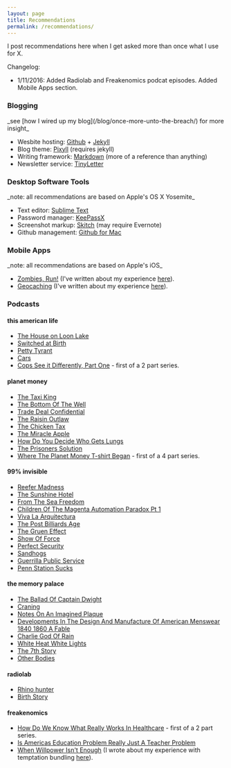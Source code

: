 ```yaml
---
layout: page
title: Recommendations
permalink: /recommendations/
---
```


I post recommendations here when I get asked more than once what I use for X. 

Changelog:

* 1/11/2016: Added Radiolab and Freakenomics podcat episodes. Added Mobile Apps section. 

<h3>Blogging</h3>
_see [how I wired up my blog](/blog/once-more-unto-the-breach/) for more insight_

* Wesbite hosting: [Github](http://github.com) + [Jekyll](http://jekyllrb.com/)
* Blog theme: [Pixyll](http://Pixyll.com) (requires jekyll)
* Writing framework: [Markdown](http://daringfireball.net/projects/markdown/syntax) (more of a reference than anything)
* Newsletter service: [TinyLetter](http://tinyletter.com/)


<h3>Desktop Software Tools</h3>
_note: all recommendations are based on Apple's OS X Yosemite_

* Text editor: [Sublime Text](http://www.sublimetext.com/3)
* Password manager: [KeePassX](https://www.keepassx.org/)
* Screenshot markup: [Skitch](https://evernote.com/skitch/) (may require Evernote)
* Github management: [Github for Mac](https://mac.github.com/)

<h3>Mobile Apps</h3>
_note: all recommendations are based on Apple's iOS_

* [Zombies, Run!](https://zombiesrungame.com/) (I've written about my experience [here](http://robm.xyz/blog/temptation-bundling-running)).
* [Geocaching](https://www.geocaching.com/guide/) (I've written about my experience [here](http://robm.xyz/blog/temptation-bundling-running)).

<h3>Podcasts</h3>

<h4>this american life</h4>

* [The House on Loon Lake](http://www.thisamericanlife.org/radio-archives/episode/199/house-on-loon-lake)
* [Switched at Birth](http://www.thisamericanlife.org/radio-archives/episode/360/switched-at-birth) 
* [Petty Tyrant](http://www.thisamericanlife.org/radio-archives/episode/419/petty-tyrant) 
* [Cars](http://www.thisamericanlife.org/radio-archives/episode/513/129-cars) 
* [Cops See it Differently, Part One](http://www.thisamericanlife.org/radio-archives/episode/547/cops-see-it-differently-part-one) - first of a 2 part series. 

<h4>planet money</h4>

* [The Taxi King](http://www.npr.org/sections/money/2015/07/31/428157211/episode-643-the-taxi-king)
* [The Bottom Of The Well](http://www.npr.org/sections/money/2015/07/22/425392169/episode-640-the-bottom-of-the-well)
* [Trade Deal Confidential](http://www.npr.org/sections/money/2015/06/26/417851577/episode-635-trade-deal-confidential)
* [The Raisin Outlaw](http://www.npr.org/sections/money/2015/06/24/417187957/episode-478-the-raisin-outlaw)
* [The Chicken Tax](http://www.npr.org/sections/money/2015/06/12/414029929/episode-632-the-chicken-tax)
* [The Miracle Apple](http://www.npr.org/sections/money/2015/05/27/410085320/episode-627-the-miracle-apple)
* [How Do You Decide Who Gets Lungs](http://www.npr.org/sections/money/2015/04/29/403114496/episode-372-how-do-you-decide-who-gets-lungs)
* [The Prisoners Solution](http://www.npr.org/sections/money/2015/03/13/392862778/episode-610-the-prisoners-solution)
*  [Where The Planet Money T-shirt Began](http://www.npr.org/sections/money/2015/08/05/429780701/episode-496-where-the-planet-money-t-shirt-began) - first of a 4 part series. 

<h4>99% invisible</h4>

* [Reefer Madness](http://99percentinvisible.org/episode/reefer-madness/)
* [The Sunshine Hotel](http://99percentinvisible.org/episode/the-sunshine-hotel/)
* [From The Sea Freedom](http://99percentinvisible.org/episode/from-the-sea-freedom/)
* [Children Of The Magenta Automation Paradox Pt 1](http://99percentinvisible.org/episode/children-of-the-magenta-automation-paradox-pt-1/)
* [Viva La Arquitectura](http://99percentinvisible.org/episode/viva-la-arquitectura/)
* [The Post Billiards Age](http://99percentinvisible.org/episode/the-post-billiards-age/)
* [The Gruen Effect](http://99percentinvisible.org/episode/the-gruen-effect/)
* [Show Of Force](http://99percentinvisible.org/episode/show-of-force/)
* [Perfect Security](http://99percentinvisible.org/episode/perfect-security/)
* [Sandhogs](http://99percentinvisible.org/episode/sandhogs/)
* [Guerrilla Public Service](http://99percentinvisible.org/episode/guerrilla-public-service/)
* [Penn Station Sucks](http://99percentinvisible.org/episode/penn-station-sucks/)

<h4>the memory palace</h4>

* [The Ballad Of Captain Dwight](http://thememorypalace.us/2015/08/the-ballad-of-captain-dwight/)
* [Craning](http://thememorypalace.us/2015/08/craning/)
* [Notes On An Imagined Plaque](http://thememorypalace.us/2015/08/notes-on-an-imagined-plaque/)
* [Developments In The Design And Manufacture Of American Menswear 1840 1860 A Fable](http://thememorypalace.us/2015/07/developments-in-the-design-and-manufacture-of-american-menswear-1840-1860-a-fable/)
* [Charlie God Of Rain](http://thememorypalace.us/2015/07/charlie-god-of-rain/)
* [White Heat White Lights](http://thememorypalace.us/2015/07/white-heat-white-lights/)
* [The 7th Story](http://thememorypalace.us/2015/01/the-7th-story/)
* [Other Bodies](http://thememorypalace.us/2014/10/other-bodies/)

<h4>radiolab</h4>

* [Rhino hunter](http://www.radiolab.org/story/rhino-hunter/)
* [Birth Story](http://www.radiolab.org/story/birthstory/)

<h4>freakenomics</h4>

* [How Do We Know What Really Works In Healthcare](http://freakonomics.com/2015/04/02/how-do-we-know-what-really-works-in-healthcare-a-new-freakonomics-radio-podcast/) - first of a 2 part series. 
* [Is Americas Education Problem Really Just A Teacher Problem](http://freakonomics.com/2014/11/27/is-americas-education-problem-really-just-a-teacher-problem-a-new-freakonomics-radio-podcast/)
* [When Willpower Isn't Enough](http://freakonomics.com/2015/03/13/when-willpower-isnt-enough-a-new-freakonomics-radio-podcast) (I wrote about my experience with temptation bundling [here](http://robm.xyz/blog/temptation-bundling-running)).